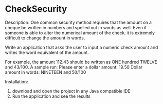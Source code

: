 # CheckSecurity
Description:
One common security method requires that the amount on a cheque be written in numbers and spelled out in words as well. Even if someone is able to alter the numerical amount of the check, it is extremely difficult to change the amount in words.  

Write an application that asks the user to input a numeric check amount and writes the word equivalent of the amount. 

For example, the amount 112.43 should be written as ONE hundred TWELVE and 43/100. A sample run: Please enter a dollar amount: 19.50 Dollar amount in words: NINETEEN and 50/100 

Installation:
1. download and open the project in any Java compatible IDE
2. Run the application and see the results
